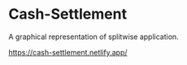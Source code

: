 # Cash-Settlement
A graphical representation of splitwise application.

https://cash-settlement.netlify.app/